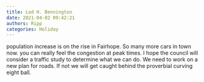 ```yaml
---
title: Lod H. Bennington
date: 2021-04-02 09:42:21
authors: Ripp
categories: Holiday
---
```


 population increase is on the rise in Fairhope. So many more cars in town now. you can really feel the congestion at peak times. I hope the council will consider a traffic study to determine what we can do. We need to work on a new plan for roads. If not we will get caught behind the proverbial curving eight ball.